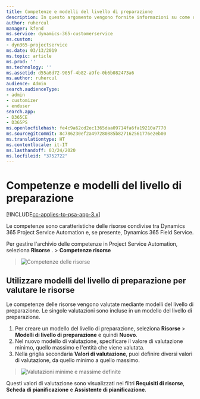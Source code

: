 ```yaml
---
title: Competenze e modelli del livello di preparazione
description: In questo argomento vengono fornite informazioni su come utilizzare competenze e modelli del livello di preparazione.
author: ruhercul
manager: kfend
ms.service: dynamics-365-customerservice
ms.custom:
- dyn365-projectservice
ms.date: 03/13/2019
ms.topic: article
ms.prod: ''
ms.technology: ''
ms.assetid: d55a6d72-905f-4b82-a9fe-0b6b082473a6
ms.author: ruhercul
audience: Admin
search.audienceType:
- admin
- customizer
- enduser
search.app:
- D365CE
- D365PS
ms.openlocfilehash: fe4c9a62cd2ec1365daa09714fa6fa19210a7770
ms.sourcegitcommit: 8c786230ef2a497280885b827162561776e2eb00
ms.translationtype: HT
ms.contentlocale: it-IT
ms.lasthandoff: 03/24/2020
ms.locfileid: "3752722"
---
```

# <a name="skills-and-proficiency-models"></a>Competenze e modelli del livello di preparazione

[!INCLUDE[cc-applies-to-psa-app-3.x](../includes/cc-applies-to-psa-app-3x.md)]

Le competenze sono caratteristiche delle risorse condivise tra Dynamics 365 Project Service Automation e, se presente, Dynamics 365 Field Service. 

Per gestire l'archivio delle competenze in Project Service Automation, seleziona **Risorse** . \> **Competenze risorse** 

> ![Competenze delle risorse](media/Resource-Management-image84.png)

## <a name="use-proficiency-models-to-rate-resources"></a>Utilizzare modelli del livello di preparazione per valutare le risorse

Le competenze delle risorse vengono valutate mediante modelli del livello di preparazione. Le singole valutazioni sono incluse in un modello del livello di preparazione. 

1. Per creare un modello del livello di preparazione, seleziona **Risorse** \> **Modelli di livello di preparazione** e quindi **Nuovo**.
2. Nel nuovo modello di valutazione, specificare il valore di valutazione minimo, quello massimo e l'entità che viene valutata.
3. Nella griglia secondaria **Valori di valutazione**, puoi definire diversi valori di valutazione, da quello minimo a quello massimo.

> ![Valutazioni minime e massime definite](media/Resource-Management-image85.png)

Questi valori di valutazione sono visualizzati nei filtri **Requisiti di risorse**, **Scheda di pianificazione** e **Assistente di pianificazione**.
